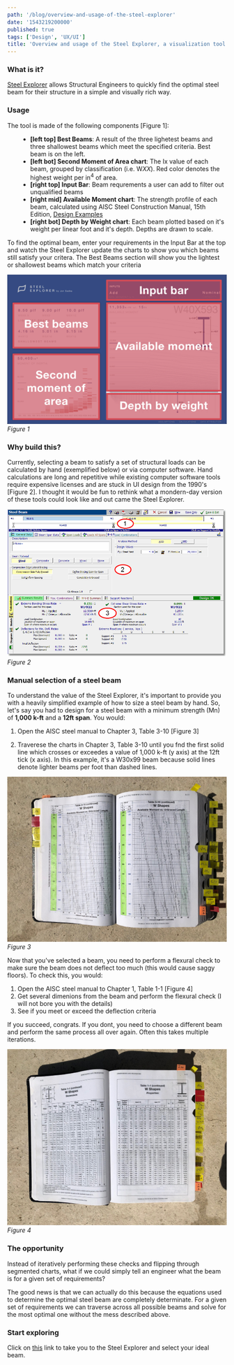 ```yaml
---
path: '/blog/overview-and-usage-of-the-steel-explorer'
date: '1543219200000'
published: true
tags: ['Design', 'UX/UI']
title: 'Overview and usage of the Steel Explorer, a visualization tool for sturcutural engineers to select the most efficient beam'
---
```


<!-- NOTE: Curious about design and engineering decisions of the Steel Explorer? Read about them [here](/blog/designing-and-engineering-a-visualization-tool-for-structural-engineers) -->

### What is it?

<a href="http://jonsadka.github.io/steel-explorer/" target="_blank" rel="noreferrer noopener">Steel Explorer</a>
allows Structural Engineers to quickly find the optimal steel beam for their structure in a simple and visually rich way.

### Usage

The tool is made of the following components [Figure 1]:

<div style="padding-left: calc(1.45rem / 2 + 1.0875rem);">

- **[left top] Best Beams**: A result of the three lighetest beams and three shallowest beams which meet the specified criteria. Best beam is on the left.
- **[left bot] Second Moment of Area chart**: The Ix value of each beam, grouped by classification (i.e. W*XX*). Red color denotes the highest weight per in<sup>4</sup> of area.
- **[right top] Input Bar**: Beam requrements a user can add to filter out unqualified beams
- **[right mid] Available Moment chart**: The strength profile of each beam, calculated using AISC Steel Construction Manual, 15th Edition, <a href="https://www.aisc.org/publications/steel-construction-manual-resources#37583" target="_blank" rel="noreferrer noopener">Design Examples</a>
- **[right bot] Depth by Weight chart**: Each beam plotted based on it's weight per linear foot and it's depth. Depths are drawn to scale.

</div>

To find the optimal beam, enter your requirements in the Input Bar at the top and watch the Steel Explorer update the charts to show you which beams still satisfy your critera. The Best Beams section will show you the lightest or shallowest beams which match your criteria

![steel-explorer-usage](/img/blog-posts/2018-26-11-overview-steel-explorer/steel-explorer-usage.png 'steel-explorer-usage')
_Figure 1_

### Why build this?

Currently, selecting a beam to satisfy a set of structural loads can be calculated by hand (exemplified below) or via computer software. Hand calculations are long and repetitive while existing computer software tools require expensive licenses and are stuck in UI design from the 1990's [Figure 2]. I thought it would be fun to rethink what a mondern-day version of these tools could look like and out came the Steel Explorer.

![existing-software](/img/blog-posts/2018-26-11-overview-steel-explorer/existing-software.png 'existing-software')
_Figure 2_

### Manual selection of a steel beam

To understand the value of the Steel Explorer, it's important to provide you with a heavily simplified example of how to size a steel beam by hand. So, let's say you had to design for a steel beam with a minimum strength (Mn) of **1,000 k-ft** and a **12ft span**. You would:

1. Open the AISC steel manual to Chapter 3, Table 3-10 [Figure 3]

2. Traverese the charts in Chapter 3, Table 3-10 until you fnd the first solid line which crosses or exceedes a value of 1,000 k-ft (y axis) at the 12ft tick (x axis). In this example, it's a W30x99 beam because solid lines denote lighter beams per foot than dashed lines.

![aisc-moment-chart](/img/blog-posts/2018-26-11-overview-steel-explorer/aisc-moment-chart.jpeg 'aisc-moment-chart')
_Figure 3_

Now that you've selected a beam, you need to perform a flexural check to make sure the beam does not deflect too much (this would cause saggy floors). To check this, you would:

1. Open the AISC steel manual to Chapter 1, Table 1-1 [Figure 4]
2. Get several dimenions from the beam and perform the flexural check (I will not bore you with the details)
3. See if you meet or exceed the deflection criteria

If you succeed, congrats. If you dont, you need to choose a different beam and perform the same process all over again. Often this takes multiple iterations.

![aisc-shape-chart](/img/blog-posts/2018-26-11-overview-steel-explorer/aisc-shape-chart.jpeg 'aisc-shape-chart')
_Figure 4_

### The opportunity

Instead of iteratively performing these checks and flipping through segmented charts, what if we could simply tell an engineer what the beam is for a given set of requirements?

The good news is that we can actually do this because the equations used to determine the optimal steel beam are completely determinate. For a given set of requirements we can traverse across all possible beams and solve for the most optimal one without the mess described above.

### Start exploring

Click on <a href="http://jonsadka.github.io/steel-explorer/" target="_blank" rel="noreferrer noopener">this</a> link to take you to the Steel Explorer and select your ideal beam.
